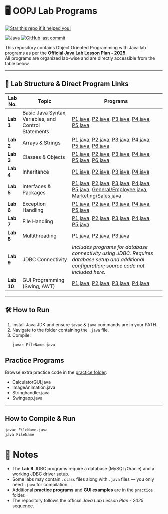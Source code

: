 # 🖥️ OOPJ Lab Programs
<p align="left">
  <a href="https://github.com/tarunkrjaiswal/REPO-NAME/stargazers">
    <img src="https://img.shields.io/badge/⭐-Star%20this%20repo%20if%20it%20helped-BF91F3?style=for-the-badge&logo=github" alt="Star this repo if it helped you!" />
  </a>
</p>

[![Java](https://img.shields.io/badge/Java-Programming-orange)](https://www.oracle.com/java/)
[![GitHub last commit](https://img.shields.io/github/last-commit/tarunkrjaiswal/OOPJ)](https://github.com/tarunkrjaiswal/OOPJ/commits/main)



This repository contains Object Oriented Programming with Java lab programs as per the [**Official Java Lab Lesson Plan - 2025**](./Java%20Lab%20Lesson%20Plan%20Final-2025.pdf).  
All programs are organized lab-wise and are directly accessible from the table below.



---

## 📂 Lab Structure & Direct Program Links

| Lab No. | Topic | Programs |
|---------|-------|----------|
| **Lab 1** | Basic Java Syntax, Variables, and Control Statements | [P1.java](https://github.com/tarunkrjaiswal/OOPJ/blob/main/lab%201/P1.java), [P2.java](https://github.com/tarunkrjaiswal/OOPJ/blob/main/lab%201/P2.java), [P3.java](https://github.com/tarunkrjaiswal/OOPJ/blob/main/lab%201/P3.java), [P4.java](https://github.com/tarunkrjaiswal/OOPJ/blob/main/lab%201/P4.java), [P5.java](https://github.com/tarunkrjaiswal/OOPJ/blob/main/lab%201/P5.java) |
| **Lab 2** | Arrays & Strings | [P1.java](https://github.com/tarunkrjaiswal/OOPJ/blob/main/lab%202/P1.java), [P2.java](https://github.com/tarunkrjaiswal/OOPJ/blob/main/lab%202/P2.java), [P3.java](https://github.com/tarunkrjaiswal/OOPJ/blob/main/lab%202/P3.java), [P4.java](https://github.com/tarunkrjaiswal/OOPJ/blob/main/lab%202/P4.java), [P5.java](https://github.com/tarunkrjaiswal/OOPJ/blob/main/lab%202/P5.java), [P6.java](https://github.com/tarunkrjaiswal/OOPJ/blob/main/lab%202/P6.java) |
| **Lab 3** | Classes & Objects | [P1.java](https://github.com/tarunkrjaiswal/OOPJ/blob/main/lab%203/P1.java), [P2.java](https://github.com/tarunkrjaiswal/OOPJ/blob/main/lab%203/P2.java), [P3.java](https://github.com/tarunkrjaiswal/OOPJ/blob/main/lab%203/P3.java), [P4.java](https://github.com/tarunkrjaiswal/OOPJ/blob/main/lab%203/P4.java), [P5.java](https://github.com/tarunkrjaiswal/OOPJ/blob/main/lab%203/P5.java), [P6.java](https://github.com/tarunkrjaiswal/OOPJ/blob/main/lab%203/P6.java) |
| **Lab 4** | Inheritance | [P1.java](https://github.com/tarunkrjaiswal/OOPJ/blob/main/lab%204/P1.java), [P2.java](https://github.com/tarunkrjaiswal/OOPJ/blob/main/lab%204/P2.java), [P3.java](https://github.com/tarunkrjaiswal/OOPJ/blob/main/lab%204/P3.java), [P4.java](https://github.com/tarunkrjaiswal/OOPJ/blob/main/lab%204/P4.java) |
| **Lab 5** | Interfaces & Packages | [P1.java](https://github.com/tarunkrjaiswal/OOPJ/blob/main/lab%205/P1.java), [P2.java](https://github.com/tarunkrjaiswal/OOPJ/blob/main/lab%205/P2.java), [P3.java](https://github.com/tarunkrjaiswal/OOPJ/blob/main/lab%205/P3.java), [P4.java](https://github.com/tarunkrjaiswal/OOPJ/blob/main/lab%205/P4.java), [P5.java](https://github.com/tarunkrjaiswal/OOPJ/blob/main/lab%205/P5.java), [General/Employee.java](https://github.com/tarunkrjaiswal/OOPJ/blob/main/lab%205/General/Employee.java), [Marketing/Sales.java](https://github.com/tarunkrjaiswal/OOPJ/blob/main/lab%205/Marketing/Sales.java) |
| **Lab 6** | Exception Handling | [P1.java](https://github.com/tarunkrjaiswal/OOPJ/blob/main/lab%206/P1.java), [P2.java](https://github.com/tarunkrjaiswal/OOPJ/blob/main/lab%206/P2.java), [P3.java](https://github.com/tarunkrjaiswal/OOPJ/blob/main/lab%206/P3.java), [P4.java](https://github.com/tarunkrjaiswal/OOPJ/blob/main/lab%206/P4.java), [P5.java](https://github.com/tarunkrjaiswal/OOPJ/blob/main/lab%206/P5.java) |
| **Lab 7** | File Handling | [P1.java](https://github.com/tarunkrjaiswal/OOPJ/blob/main/lab%207/P1.java), [P2.java](https://github.com/tarunkrjaiswal/OOPJ/blob/main/lab%207/P2.java), [P3.java](https://github.com/tarunkrjaiswal/OOPJ/blob/main/lab%207/P3.java), [P4.java](https://github.com/tarunkrjaiswal/OOPJ/blob/main/lab%207/P4.java), [P5.java](https://github.com/tarunkrjaiswal/OOPJ/blob/main/lab%207/P5.java) |
| **Lab 8** | Multithreading | [P1.java](https://github.com/tarunkrjaiswal/OOPJ/blob/main/lab%208/P1.java), [P2.java](https://github.com/tarunkrjaiswal/OOPJ/blob/main/lab%208/P2.java), [P3.java](https://github.com/tarunkrjaiswal/OOPJ/blob/main/lab%208/P3.java) |
| **Lab 9** | JDBC Connectivity | _Includes programs for database connectivity using JDBC. Requires database setup and additional configuration; source code not included here._ |
| **Lab 10** | GUI Programming (Swing, AWT) | [P1.java](https://github.com/tarunkrjaiswal/OOPJ/blob/main/lab%2010/P1.java), [P2.java](https://github.com/tarunkrjaiswal/OOPJ/blob/main/lab%2010/P2.java), [P3.java](https://github.com/tarunkrjaiswal/OOPJ/blob/main/lab%2010/P3.java), [P4.java](https://github.com/tarunkrjaiswal/OOPJ/blob/main/lab%2010/P4.java) |

---

## 🛠️ How to Run

1. Install Java JDK and ensure `javac` & `java` commands are in your PATH.
2. Navigate to the folder containing the `.java` file.
3. Compile:
   ```bash
   javac FileName.java


##  Practice Programs
Browse extra practice code in the [practice folder](https://github.com/tarunkrjaiswal/OOPJ/tree/main/practice):
- CalculatorGUI.java  
- ImageAnimation.java  
- Stringhandler.java  
- Swingapp.java  

---

##  How to Compile & Run
```bash
javac FileName.java
java FileName
```

# 📝 Notes

- The **Lab 9** JDBC programs require a database (MySQL/Oracle) and a working JDBC driver setup.  
- Some labs may contain `.class` files along with `.java` files — you only need `.java` for compilation.
- Additional **practice programs** and **GUI examples** are in the `practice` folder.
- The repository follows the official *Java Lab Lesson Plan - 2025* sequence.
